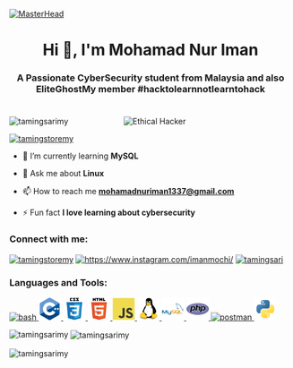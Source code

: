 
[![MasterHead](https://static.vecteezy.com/system/resources/previews/004/335/409/non_2x/cyber-security-icon-illustration-cyber-security-crime-protection-hacker-infographic-template-presentation-concept-banner-pictogram-icon-set-icons-vector.jpg)](https://TamingSariMY.io)
<h1 align="center">Hi 👋, I'm Mohamad Nur Iman</h1>
<h3 align="center">A Passionate CyberSecurity student from Malaysia and also EliteGhostMy member #hacktolearnnotlearntohack</h3>

#
#

<img align="right" alt="Ethical Hacker" width="300" src="https://images-wixmp-ed30a86b8c4ca887773594c2.wixmp.com/f/f4eda4e4-9f65-44c0-abf1-0b08d588f21c/dblgueu-f24daf2d-9f9c-47af-8575-02c5ca5d8bed.gif?token=eyJ0eXAiOiJKV1QiLCJhbGciOiJIUzI1NiJ9.eyJzdWIiOiJ1cm46YXBwOjdlMGQxODg5ODIyNjQzNzNhNWYwZDQxNWVhMGQyNmUwIiwiaXNzIjoidXJuOmFwcDo3ZTBkMTg4OTgyMjY0MzczYTVmMGQ0MTVlYTBkMjZlMCIsIm9iaiI6W1t7InBhdGgiOiJcL2ZcL2Y0ZWRhNGU0LTlmNjUtNDRjMC1hYmYxLTBiMDhkNTg4ZjIxY1wvZGJsZ3VldS1mMjRkYWYyZC05ZjljLTQ3YWYtODU3NS0wMmM1Y2E1ZDhiZWQuZ2lmIn1dXSwiYXVkIjpbInVybjpzZXJ2aWNlOmZpbGUuZG93bmxvYWQiXX0.Ygl9dPpPLuNCYHup0nyl_3OWdN5mJRQX8W_kjBvw6Mw">

<p align="left"> <img src="https://komarev.com/ghpvc/?username=tamingsarimy&label=Profile%20views&color=0e75b6&style=flat" alt="tamingsarimy" /> </p>

<p align="left"> <a href="https://twitter.com/tamingstoremy" target="blank"><img src="https://img.shields.io/twitter/follow/tamingstoremy?logo=twitter&style=for-the-badge" alt="tamingstoremy" /></a> </p>

- 🌱 I’m currently learning **MySQL**

- 💬 Ask me about **Linux**

- 📫 How to reach me **mohamadnuriman1337@gmail.com**

- ⚡ Fun fact **I love learning about cybersecurity**

<h3 align="left">Connect with me:</h3>
<p align="left">
<a href="https://twitter.com/tamingstoremy" target="blank"><img align="center" src="https://raw.githubusercontent.com/rahuldkjain/github-profile-readme-generator/master/src/images/icons/Social/twitter.svg" alt="tamingstoremy" height="30" width="40" /></a>
<a href="https://instagram.com/https://www.instagram.com/imanmochi/" target="blank"><img align="center" src="https://raw.githubusercontent.com/rahuldkjain/github-profile-readme-generator/master/src/images/icons/Social/instagram.svg" alt="https://www.instagram.com/imanmochi/" height="30" width="40" /></a>
<a href="https://www.youtube.com/c/tamingsari" target="blank"><img align="center" src="https://raw.githubusercontent.com/rahuldkjain/github-profile-readme-generator/master/src/images/icons/Social/youtube.svg" alt="tamingsari" height="30" width="40" /></a>
</p>

<h3 align="left">Languages and Tools:</h3>
<p align="left"> <a href="https://www.gnu.org/software/bash/" target="_blank" rel="noreferrer"> <img src="https://www.vectorlogo.zone/logos/gnu_bash/gnu_bash-icon.svg" alt="bash" width="40" height="40"/> </a> <a href="https://www.w3schools.com/cpp/" target="_blank" rel="noreferrer"> <img src="https://raw.githubusercontent.com/devicons/devicon/master/icons/cplusplus/cplusplus-original.svg" alt="cplusplus" width="40" height="40"/> </a> <a href="https://www.w3schools.com/css/" target="_blank" rel="noreferrer"> <img src="https://raw.githubusercontent.com/devicons/devicon/master/icons/css3/css3-original-wordmark.svg" alt="css3" width="40" height="40"/> </a> <a href="https://www.w3.org/html/" target="_blank" rel="noreferrer"> <img src="https://raw.githubusercontent.com/devicons/devicon/master/icons/html5/html5-original-wordmark.svg" alt="html5" width="40" height="40"/> </a> <a href="https://developer.mozilla.org/en-US/docs/Web/JavaScript" target="_blank" rel="noreferrer"> <img src="https://raw.githubusercontent.com/devicons/devicon/master/icons/javascript/javascript-original.svg" alt="javascript" width="40" height="40"/> </a> <a href="https://www.linux.org/" target="_blank" rel="noreferrer"> <img src="https://raw.githubusercontent.com/devicons/devicon/master/icons/linux/linux-original.svg" alt="linux" width="40" height="40"/> </a> <a href="https://www.mysql.com/" target="_blank" rel="noreferrer"> <img src="https://raw.githubusercontent.com/devicons/devicon/master/icons/mysql/mysql-original-wordmark.svg" alt="mysql" width="40" height="40"/> </a> <a href="https://www.php.net" target="_blank" rel="noreferrer"> <img src="https://raw.githubusercontent.com/devicons/devicon/master/icons/php/php-original.svg" alt="php" width="40" height="40"/> </a> <a href="https://postman.com" target="_blank" rel="noreferrer"> <img src="https://www.vectorlogo.zone/logos/getpostman/getpostman-icon.svg" alt="postman" width="40" height="40"/> </a> <a href="https://www.python.org" target="_blank" rel="noreferrer"> <img src="https://raw.githubusercontent.com/devicons/devicon/master/icons/python/python-original.svg" alt="python" width="40" height="40"/> </a> </p>

<p><img align="left" src="https://github-readme-stats.vercel.app/api/top-langs?username=tamingsarimy&show_icons=true&locale=en&layout=compact" alt="tamingsarimy" /></p>

<p>&nbsp;<img align="center" src="https://github-readme-stats.vercel.app/api?username=tamingsarimy&show_icons=true&locale=en" alt="tamingsarimy" /></p>

<p><img align="center" src="https://github-readme-streak-stats.herokuapp.com/?user=tamingsarimy&" alt="tamingsarimy" /></p>
